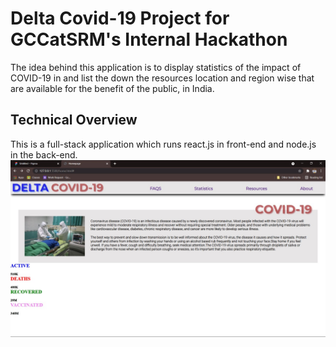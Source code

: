 # Delta Covid-19 Project for GCCatSRM's Internal Hackathon
The idea behind this application is to display statistics of the impact of COVID-19 in and list the down the resources location and region wise that are available for the benefit of the public, in India.

## Technical Overview
This is a full-stack application which runs react.js in front-end and node.js in the back-end.
<img src="WhatsApp Image 2021-07-04 at 16.51.26.jpeg"/>
